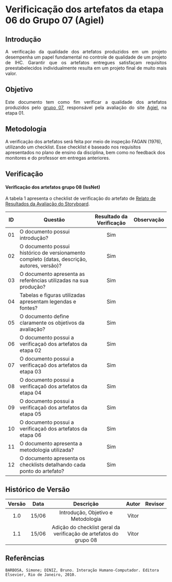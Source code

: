# Verificicação dos artefatos da etapa 06 do Grupo 07 (Agiel)

## Introdução
<p align="justify">
A verificação da qualidade dos artefatos produzidos em um projeto desempenha um papel fundamental no controle de qualidade de um projeto de IHC. Garantir que os artefatos entregues satisfaçam requisitos preestabelecidos individualmente resulta em um projeto final de muito mais valor.
</p>

## Objetivo
<p align="justify">
Este documento tem como fim verificar a qualidade dos artefatos produzidos pelo <a href="https://github.com/Interacao-Humano-Computador/2023.1-Agiel">grupo 07</a>, responsável pela avaliação do site <a href="https://www.agiel.com.br/site/">Agiel</a>, na etapa 01.
</p>

## Metodologia
A verificação dos artefatos será feita por meio de inspeção FAGAN (1976), utilizando um checklist. Esse checklist é baseado nos requisitos apresentados no plano de ensino da disciplina, bem como no feedback dos monitores e do professor em entregas anteriores.

## Verificação

#### Verificação dos artefatos grupo 08 (IssNet)

A tabela 1 apresenta o checklist de verificação do artefato de [Relato de Resultados da Avaliação do Storyboard](https://github.com/Interacao-Humano-Computador/2023.1-Agiel/blob/main/docs/desenvolvimento/storyboard/relatos_storyboard.md). 

| ID | Questão | Resultado da Verificação | Observação |
|:---:| --- | :---: | :---: |
| 01 | O documento possui introdução? | Sim | |
| 02 | O documento possui histórico de versionamento completo (datas, descrição, autores, versão)? | Sim | |
| 03 | O documento apresenta as referências utilizadas na sua produção? | Sim | |
| 04 | Tabelas e figuras utilizadas apresentam legendas e fontes? | Sim | |
| 05 | O documento define claramente os objetivos da avaliação? | Sim | |
| 06 | O documento possui a verificaçaõ dos artefatos da etapa 02 | Sim | |
| 07 | O documento possui a verificaçaõ dos artefatos da etapa 03 | Sim | |
| 08 | O documento possui a verificaçaõ dos artefatos da etapa 04 | Sim | |
| 09 | O documento possui a verificaçaõ dos artefatos da etapa 05 | Sim | |
| 10 | O documento possui a verificaçaõ dos artefatos da etapa 06 | Sim | |
| 11 | O documento apresenta a metodologia utilizada? | Sim | |
| 12 | O documento apresenta os checklists detalhando cada ponto do artefato? | Sim | |

## Histórico de Versão

| Versão | Data  |            Descrição              |     Autor      |    Revisor    |
|:------:|:-----:|:---------------------------------:|:--------------:|:-------------:|
|  1.0   | 15/06  | Introdução, Objetivo e Metodologia | Vitor | |
|  1.1   | 15/06  | Adição do checklist geral da verificação de artefatos do grupo 08 | Vitor | |

## Referências
```
BARBOSA, Simone; DINIZ, Bruno. Interação Humano-Computador. Editora Elsevier, Rio de Janeiro, 2010.
```